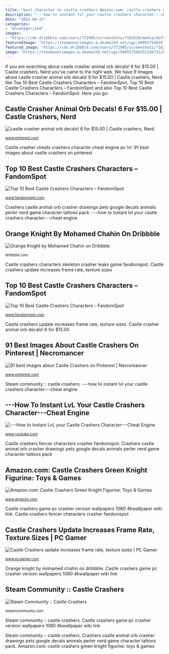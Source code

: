 ```yaml
---
title: "best character in castle crashers Amazon.com: castle crashers green knight figurine: toys &amp; games"
description: "---how to instant lvl your castle crashers character---cheat engine"
date: "2022-04-22"
categories:
- "Uncategorized"
images:
- "https://cdn.dribbble.com/users/772985/screenshots/7162520/media/0afe92eaa66fe512cfc6dc29282ce24c.jpg"
featuredImage: "https://steamuserimages-a.akamaihd.net/ugc/940557546351194711/DD580752A2C6DEAB4DA26410798EDBFF763FFF3B/?interpolation=lanczos-none&amp;output-format=jpeg&amp;output-quality=95&amp;fit=inside%7C1024%3A*"
featured_image: "https://cdn.dribbble.com/users/772985/screenshots/7162520/media/0afe92eaa66fe512cfc6dc29282ce24c.jpg"
image: "https://steamuserimages-a.akamaihd.net/ugc/940557546351194711/DD580752A2C6DEAB4DA26410798EDBFF763FFF3B/?interpolation=lanczos-none&amp;output-format=jpeg&amp;output-quality=95&amp;fit=inside%7C1024%3A*"
---
```


If you are searching about castle crasher animal orb decals! 6 for $15.00 | Castle crashers, Nerd you've came to the right web. We have 9 Images about castle crasher animal orb decals! 6 for $15.00 | Castle crashers, Nerd like Top 10 Best Castle Crashers Characters – FandomSpot, Top 10 Best Castle Crashers Characters – FandomSpot and also Top 10 Best Castle Crashers Characters – FandomSpot. Here you go:

## Castle Crasher Animal Orb Decals! 6 For $15.00 | Castle Crashers, Nerd

![castle crasher animal orb decals! 6 for $15.00 | Castle crashers, Nerd](https://i.pinimg.com/736x/1d/c7/d8/1dc7d81bc529f9f7a7e5adb1cf702750--castle-crashers-nerd-stuff.jpg "---how to instant lvl your castle crashers character---cheat engine")

<small>www.pinterest.com</small>

Castle crasher cheats crashers character cheat engine pc lvl. 91 best images about castle crashers on pinterest

## Top 10 Best Castle Crashers Characters – FandomSpot

![Top 10 Best Castle Crashers Characters – FandomSpot](https://static.fandomspot.com/images/10/2996/03-fencer-blades-attack.jpg "Castle crashers update increases frame rate, texture sizes")

<small>www.fandomspot.com</small>

Crashers castle animal orb crasher drawings pets google decals animals perler nerd game character tattoos pack. ---how to instant lvl your castle crashers character---cheat engine

## Orange Knight By Mohamed Chahin On Dribbble

![Orange Knight by Mohamed Chahin on Dribbble](https://cdn.dribbble.com/users/772985/screenshots/7162520/media/0afe92eaa66fe512cfc6dc29282ce24c.jpg "Top 10 best castle crashers characters – fandomspot")

<small>dribbble.com</small>

Castle crashers characters skeleton crasher leaks game fandomspot. Castle crashers update increases frame rate, texture sizes

## Top 10 Best Castle Crashers Characters – FandomSpot

![Top 10 Best Castle Crashers Characters – FandomSpot](https://static.fandomspot.com/images/10/2996/09-skeleton-characters.jpg "Castle crasher cheats crashers character cheat engine pc lvl")

<small>www.fandomspot.com</small>

Castle crashers update increases frame rate, texture sizes. Castle crasher animal orb decals! 6 for $15.00

## 91 Best Images About Castle Crashers On Pinterest | Necromancer

![91 best images about Castle Crashers on Pinterest | Necromancer](https://s-media-cache-ak0.pinimg.com/736x/ce/b1/26/ceb126fd1e2c0f6868c7a22bcb85fa49--castle-crashers-nerd-mode.jpg "Castle crashers characters skeleton crasher leaks game fandomspot")

<small>www.pinterest.com</small>

Steam community :: castle crashers. ---how to instant lvl your castle crashers character---cheat engine

## ---How To Instant LvL Your Castle Crashers Character---Cheat Engine

![---How to Instant LvL your Castle Crashers Character---Cheat Engine](https://i.ytimg.com/vi/eEBqwGSCJs0/maxresdefault.jpg "Castle crasher animal orb decals! 6 for $15.00")

<small>www.youtube.com</small>

Castle crashers fencer characters crasher fandomspot. Crashers castle animal orb crasher drawings pets google decals animals perler nerd game character tattoos pack

## Amazon.com: Castle Crashers Green Knight Figurine: Toys &amp; Games

![Amazon.com: Castle Crashers Green Knight Figurine: Toys &amp; Games](http://ecx.images-amazon.com/images/I/41AP9FXh0fL._SY300_.jpg "Crashers dribbble")

<small>www.amazon.com</small>

Castle crashers game pc crasher version wallpapers 1080 4kwallpaper wiki link. Castle crashers fencer characters crasher fandomspot

## Castle Crashers Update Increases Frame Rate, Texture Sizes | PC Gamer

![Castle Crashers update increases frame rate, texture sizes | PC Gamer](https://cdn.mos.cms.futurecdn.net/dec07a8efc0c5c6f8f1e0881632f4049-1200-80.jpg "91 best images about castle crashers on pinterest")

<small>www.pcgamer.com</small>

Orange knight by mohamed chahin on dribbble. Castle crashers game pc crasher version wallpapers 1080 4kwallpaper wiki link

## Steam Community :: Castle Crashers

![Steam Community :: Castle Crashers](https://steamuserimages-a.akamaihd.net/ugc/940557546351194711/DD580752A2C6DEAB4DA26410798EDBFF763FFF3B/?interpolation=lanczos-none&amp;output-format=jpeg&amp;output-quality=95&amp;fit=inside%7C1024%3A* "Top 10 best castle crashers characters – fandomspot")

<small>steamcommunity.com</small>

Steam community :: castle crashers. Castle crashers game pc crasher version wallpapers 1080 4kwallpaper wiki link

Steam community :: castle crashers. Crashers castle animal orb crasher drawings pets google decals animals perler nerd game character tattoos pack. Amazon.com: castle crashers green knight figurine: toys &amp; games
